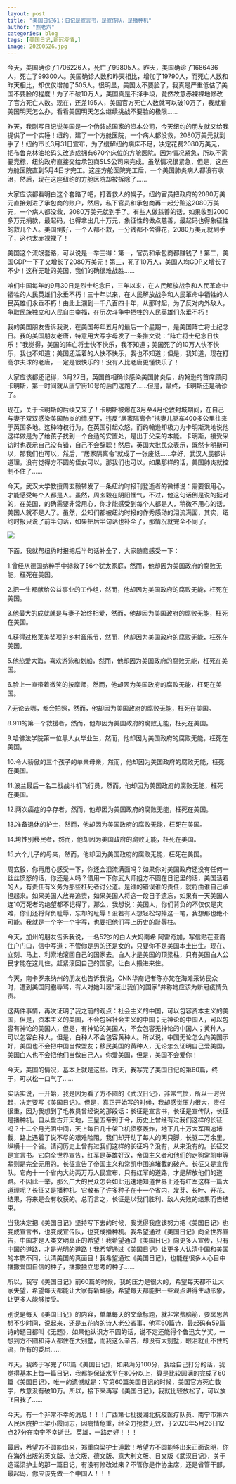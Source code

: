 ```yaml
---
layout: post
title: "美国日记61：日记是宣言书，是宣传队，是播种机"
author: "熊老六"
categories: blog
tags: [美国日记,新冠疫情,]
image: 20200526.jpg
---
```

​​​​​​​​今天，美国确诊了1706226人，死亡了99805人。昨天，美国确诊了1686436人，死亡了99300人。美国确诊人数和昨天相比，增加了19790人，而死亡人数和昨天相比，却仅仅增加了505人。很明显，美国太不要脸了，我真是严重低估了美国不要脸的程度！为了不破10万人，美国真是不择手段，竟然故意赤裸裸地修改了官方死亡人数。现在，还差195人，美国官方死亡人数就可以破10万了，我就看美国明天怎么办，看看美国明天怎么继续挑战不要脸的极限……

昨天，我刚写日记说美国是一个伪装成国家的资本公司，今天纽约的朋友就又给我提供了一个实锤！纽约，建了一个方舱医院，一个病人都没救，2080万美元就到手了！纽约市长3月31日宣布，为了缓解纽约病床不足，决定花费2080万美元，把布鲁克林油轮码头改造成拥有670个床位的方舱医院。因为情况紧急，所以不需要竞标，纽约政府直接交给承包商SLS公司来完成。虽然情况很紧急，但是，这座方舱医院直到5月4日才完工。这座方舱医院完工后，一个美国肺炎病人都没有收治，然后，现在这座纽约的方舱医院却被拆除了……

大家应该都看明白这个套路了吧，打着救人的幌子，纽约官员把政府的2080万美元直接划进了承包商的账户，然后，私下官员和承包商再一起分赃这2080万美元，一个病人都没救，2080万美元就到手了。有些人做慈善的话，如果收到2000多万元捐款，最起码，也得拿出几十万元，象征性的做点慈善，最起码也得象征性的救几个人。美国倒好，一个人都不救，一分钱都不舍得花，2080万美元就到手了，这也太赤裸裸了！

美国这个流氓套路，可以说是一举三得：第一，官员和承包商都赚钱了！第二，美国GDP一下子又增长了2080万美元！第三，死了10万人，美国人均GDP又增长了不少！这样无耻的美国，我们的确很难战胜……

咱们中国每年的9月30日是烈士纪念日，三年以来，在人民解放战争和人民革命中牺牲的人民英雄们永垂不朽！三十年以来，在人民解放战争和人民革命中牺牲的人民英雄们永垂不朽！由此上溯到一千八百四十年，从那时起，为了反对内外敌人，争取民族独立和人民自由幸福，在历次斗争中牺牲的人民英雄们永垂不朽！

我的美国朋友告诉我说，在美国每年五月的最后一个星期一，是美国阵亡将士纪念日。我的美国朋友老唐，特意用大写字母发了一条推文说：“阵亡将士纪念日快乐！”我觉得，美国的阵亡将士快不快乐，我不知道；美国死了的10万人快不快乐，我也不知道；美国还活着的人快不快乐，我也不知道；但是，我知道，现在打高尔夫球的老唐，一定是很快乐的！没有人比老唐更懂快乐了！

大家应该都还记得，3月27日，英国首相确诊感染美国肺炎后，约翰逊的首席顾问卡明斯，第一时间就从唐宁街10号的后门逃跑了……但是，最终，卡明斯还是确诊了。

现在，关于卡明斯的后续又来了！卡明斯被爆在3月至4月伦敦封城期间，在自己与妻子双双感染美国肺炎的情况下，违反“居家隔离令”携妻儿驱车400多公里往来于英国多地。这种特权行为，在英国引起众怒，而约翰逊却极力为卡明斯洗地说他这样做是为了给孩子找到一个合适的安置处，是出于父亲的本能。卡明斯，接受采访时也表示自己没有错，自己不会辞职！然后，英国大批民众表示，既然卡明斯可以，那我们也可以，然后，“居家隔离令”就成了一张废纸……幸好，武汉人民都讲道理，没有觉得方不圆的侄女可以，那我们也可以，如果那样的话，美国肺炎就控制不住了……

今天，武汉大学教授周玄毅转发了一条纽约时报刊登逝者的微博说：需要很用心，才能感受每个人都是人。虽然，周玄毅在阴阳怪气，不过，他这句话倒是说的挺对的，在美国，的确需要非常用心，你才能感受到每个人都是人，稍微不用心的话，美国人就不是人了。虽然，公知们都被纽约时报的作秀感动的泪流满面，其实，纽约时报只说了前半句话，如果把后半句话也补全了，那情况就完全不同了。

![]({{site.url}}/assets/img/eacedf04ly1gf66rz60dsj20j613eajb.jpg)  

下面，我就帮纽约时报把后半句话补全了，大家随意感受一下：

1.曾经从德国纳粹手中拯救了56个犹太家庭，然而，他却因为美国政府的腐败无能，枉死在美国。

2.把一生都献给公益事业的工作组，然而，他却因为美国政府的腐败无能，枉死在美国。

3.他最大的成就就是与妻子始终相爱，然而，他却因为美国政府的腐败无能，枉死在美国。

4.获得过格莱美奖项的乡村音乐节，然而，他却因为美国政府的腐败无能，枉死在美国。

5.他热爱大海，喜欢游泳和划船，然而，他却因为美国政府的腐败无能，枉死在美国。

6.脸上一直带着微笑的按摩师，然而，他却因为美国政府的腐败无能，枉死在美国。

7.无论去哪，都会拍照，然而，他却因为美国政府的腐败无能，枉死在美国。

8.911的第一个救援者，然而，他却因为美国政府的腐败无能，枉死在美国。

9.哈佛法学院第一位黑人女毕业生，然而，他却因为美国政府的腐败无能，枉死在美国。

10.令人骄傲的三个孩子的单亲母亲，然而，他却因为美国政府的腐败无能，枉死在美国。

11.波兰最后一名二战战斗机飞行员，然而，他却因为美国政府的腐败无能，枉死在美国。

12.两次癌症的幸存者，然而，他却因为美国政府的腐败无能，枉死在美国。

13.准备退休的护士，然而，他却因为美国政府的腐败无能，枉死在美国。

14.垮性别移民者，然而，他却因为美国政府的腐败无能，枉死在美国。

15.六个儿子的母亲，然而，他却因为美国政府的腐败无能，枉死在美国。

周玄毅，你再用心感受一下，你还会泪流满面吗？如果你对美国政府还没有任何一丝丝愤怒的话，你还是人吗？借用一下你武大师姐方不圆在日记里的话，美国活着的人，有责任有义务为那些枉死者讨公道。是谁的错误谁的责任，就将由谁自己承担起来。如果美国人放弃追责，如果美国人将这一段日子遗忘，如果有一天美国人连10万死者的绝望都不记得了，那么，我想说：美国人，你们背负的不仅仅是灾难，你们还将背负耻辱，忘却的耻辱！设若有人想轻松勾掉这一笔，我想那也绝不可能。我就是一个字一个字写，也要把他们写上历史的耻辱柱。

今天，加州的朋友告诉我说，一名52岁的白人大妈南希·阿雷奇加，写信贴在亚裔住户门口，信中写道：不管你是男的还是女的，只要你不是美国本土出生。现在、立刻、马上、利索地滚回自己的国家去。白人才是美国的顶梁柱，只有美国白人公民才能在这儿住。赶紧滚回自己的国家，让白人搬进来住。

今天，南卡罗来纳州的朋友也告诉我说，CNN华裔记者陈亦梵在海滩采访民众时，遭到美国同胞辱骂，有人对她叫嚣“滚出我们的国家”并称她应该为新冠疫情负责。

这两件事情，再次证明了我之前的观点：社会主义的中国，可以包容资本主义的美国，但是，资本主义的美国，不会包容社会主义的中国；无神论的中国人，可以包容有神论的美国人，但是，有神论的美国人，不会包容无神论的中国人；黄种人，可以包容白种人，但是，白种人不会包容黄种人。所以说，中国无论怎么向美国示好，美国也不会把中国当做盟友；移民美国的黄种人，无论怎么证明自己爱美国，美国白人也不会把他们当做自己人，你爱美国，但是，美国不会爱你！

今天，美国的情况，基本上就是这些。昨天，我写完了美国日记的第60篇，终于，可以松一口气了……

实话实说，一开始，我是因为看了方不圆的《武汉日记》，非常气愤，所以一时兴起，决定要写《美国日记》。但是，真正开始写的时候，我却感觉压力很大，责任很重，因为我想到了毛教员曾经说的那段话：长征是宣言书，长征是宣传队，长征是播种机。自从盘古开天地，三皇五帝到于今，历史上曾经有过我们这样的长征吗？十二个月光阴中间，天上每日几十架飞机侦察轰炸，地下几十万大军围追堵截，路上遇着了说不尽的艰难险阻，我们却开动了每人的两只脚，长驱二万余里，纵横十一个省。请问历史上曾有过我们这样的长征吗？没有，从来没有的。长征又是宣言书。它向全世界宣告，红军是英雄好汉，帝国主义者和他们的走狗常凯申等辈则是完全无用的。长征宣告了帝国主义和常凯申围追堵截的破产。长征又是宣传队。它向十一个省内大约两万万人民宣布，只有红军的道路，才是解放他们的道路。不因此一举，那么广大的民众怎会如此迅速地知道世界上还有红军这样一篇大道理呢？长征又是播种机。它散布了许多种子在十一个省内，发芽、长叶、开花、结果，将来是会有收获的。总而言之，长征是以我们胜利、敌人失败的结果而告结束。

当我决定把《美国日记》坚持写下去的时候，我觉得我应该努力把《美国日记》也变成宣言书，也变成宣传队，也变成播种机。我希望通过《美国日记》向全世界宣告，中国才是人类文明真正的希望！我希望通过《美国日记》向更多人宣传，只有中国的道路，才是光明的道路！我希望通过《美国日记》让更多人认清中国和美国的本质不同，认清美国的真面目！我希望通过《美国日记》，也能在很多人心目中播撒爱国自信的种子，播撒独立思考的种子……

所以，我写《美国日记》前60篇的时候，我的压力是很大的，希望每天都不让大家失望，希望每天都能让大家有新鲜感，希望每天都能把一些观点讲得生动形象，让更多人能够接受。

别说是每天《美国日记》的内容，单单每天的文章标题，就非常费脑筋，要冥思苦想不少时间，说起来，还是五花肉的诗人老公省事，他写60篇诗，最起码有59篇诗的题目都叫《无题》，如果他认识方不圆的话，说不定还能得个鲁迅文学奖。一想到方不圆和诗人都住在大别墅，而我这么辛苦，却没有大别墅，眼泪就止不住的流，所有的委屈……

昨天，我终于写完了60篇《美国日记》，如果满分100分，我给自己打分的话，我觉得基本上每一篇日记，我都能保证水平在80分以上，算是比较圆满的完成了60篇《美国日记》，唯一的遗憾就是：写第60篇美国日记的时候，美国官方死亡数字，故意没有破10万。所以，接下来再写《美国日记》，我就比较放松了，可以放飞自我了……

今天，有一个非常不幸的消息！！！广西第七批援湖北抗疫医疗队员、南宁市第六人民医院护士梁小霞同志，因病情危重，经全力抢救无效，于2020年5月26日12点27分在南宁不幸逝世。英雄，一路走好！！！

最后，希望方不圆能出来，郑重向梁护士道歉！希望方不圆能够出来正面说明，你在海外出版的英文版、法文版、德文版、意大利文版、日文版《武汉日记》，关于造谣梁护士的那一篇日记，有没有修改过来？不管你是作协主席，还是省管干部，最起码，你应该先做一个中国人！！！​​​​